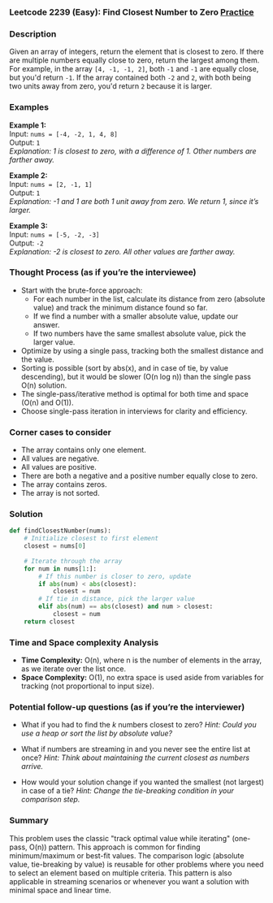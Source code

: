 ### Leetcode 2239 (Easy): Find Closest Number to Zero [Practice](https://leetcode.com/problems/find-closest-number-to-zero)

### Description  
Given an array of integers, return the element that is closest to zero. If there are multiple numbers equally close to zero, return the largest among them. For example, in the array `[4, -1, -1, 2]`, both `-1` and `-1` are equally close, but you'd return `-1`. If the array contained both `-2` and `2`, with both being two units away from zero, you'd return `2` because it is larger.

### Examples  

**Example 1:**  
Input: `nums = [-4, -2, 1, 4, 8]`  
Output: `1`  
*Explanation: 1 is closest to zero, with a difference of 1. Other numbers are farther away.*

**Example 2:**  
Input: `nums = [2, -1, 1]`  
Output: `1`  
*Explanation: -1 and 1 are both 1 unit away from zero. We return 1, since it’s larger.*

**Example 3:**  
Input: `nums = [-5, -2, -3]`  
Output: `-2`  
*Explanation: -2 is closest to zero. All other values are farther away.*

### Thought Process (as if you’re the interviewee)  
- Start with the brute-force approach: 
  - For each number in the list, calculate its distance from zero (absolute value) and track the minimum distance found so far.
  - If we find a number with a smaller absolute value, update our answer.
  - If two numbers have the same smallest absolute value, pick the larger value.
- Optimize by using a single pass, tracking both the smallest distance and the value.
- Sorting is possible (sort by abs(x), and in case of tie, by value descending), but it would be slower (O(n log n)) than the single pass O(n) solution.
- The single-pass/iterative method is optimal for both time and space (O(n) and O(1)).
- Choose single-pass iteration in interviews for clarity and efficiency.

### Corner cases to consider  
- The array contains only one element.
- All values are negative.
- All values are positive.
- There are both a negative and a positive number equally close to zero.
- The array contains zeros.
- The array is not sorted.

### Solution

```python
def findClosestNumber(nums):
    # Initialize closest to first element
    closest = nums[0]
    
    # Iterate through the array
    for num in nums[1:]:
        # If this number is closer to zero, update
        if abs(num) < abs(closest):
            closest = num
        # If tie in distance, pick the larger value
        elif abs(num) == abs(closest) and num > closest:
            closest = num
    return closest
```

### Time and Space complexity Analysis  

- **Time Complexity:** O(n), where n is the number of elements in the array, as we iterate over the list once.
- **Space Complexity:** O(1), no extra space is used aside from variables for tracking (not proportional to input size).

### Potential follow-up questions (as if you’re the interviewer)  

- What if you had to find the *k* numbers closest to zero?
  *Hint: Could you use a heap or sort the list by absolute value?*

- What if numbers are streaming in and you never see the entire list at once?
  *Hint: Think about maintaining the current closest as numbers arrive.*

- How would your solution change if you wanted the smallest (not largest) in case of a tie?
  *Hint: Change the tie-breaking condition in your comparison step.*

### Summary
This problem uses the classic "track optimal value while iterating" (one-pass, O(n)) pattern. This approach is common for finding minimum/maximum or best-fit values. The comparison logic (absolute value, tie-breaking by value) is reusable for other problems where you need to select an element based on multiple criteria. This pattern is also applicable in streaming scenarios or whenever you want a solution with minimal space and linear time.